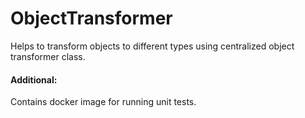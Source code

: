 # ObjectTransformer
Helps to transform objects to different types using centralized object transformer class. 

#### Additional:
Contains docker image for running unit tests.
